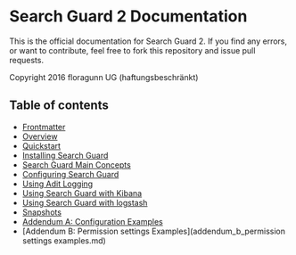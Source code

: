<!---
Copryight 2016 floragunn UG (haftungsbeschränkt)
-->

# Search Guard 2 Documentation

This is the official documentation for Search Guard 2. If you find any errors, or want to contribute, feel free to fork this repository and issue pull requests.

Copyright 2016 floragunn UG (haftungsbeschränkt)

## Table of contents

* [Frontmatter](frontmatter.md)
* [Overview](overview.md)
* [Quickstart](quickstart.md)
* [Installing Search Guard](installation.md)
* [Search Guard Main Concepts](concepts.md)
* [Configuring Search Guard](configuration.md)
* [Using Adit Logging](auditlogging.md)
* [Using Search Guard with Kibana](kibana.md)
* [Using Search Guard with logstash](logstash.md)
* [Snapshots](snapshots.md)
* [Addendum A: Configuration Examples](addendum_a_configuration_examples.md)
* [Addendum B: Permission settings Examples](addendum_b_permission settings examples.md)